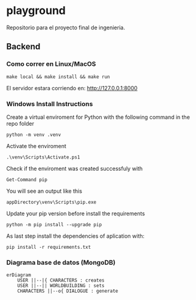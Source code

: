 # playground

Repositorio para el proyecto final de ingenieria.

## Backend

###  Como correr en Linux/MacOS

`make local && make install && make run`

El servidor estara corriendo en: http://127.0.0.1:8000

### Windows Install Instructions
  Create a virtual enviroment for Python with the following command in the repo folder
  
  `python -m venv .venv`

  Activate the enviroment

  `.\venv\Scripts\Activate.ps1`

  Check if the enviroment was created successfuly with

  `Get-Command pip`

  You will see an output like this
  
  `appDirectory\venv\Scripts\pip.exe`

  Update your pip version before install the requirements

  `python -m pip install --upgrade pip`

  As last step install the dependencies of aplication with:

  `pip install -r requirements.txt`

### Diagrama base de datos (MongoDB)

```mermaid
erDiagram
    USER ||--|{ CHARACTERS : creates
    USER ||--|| WORLDBUILDING : sets
    CHARACTERS ||--o{ DIALOGUE : generate
```
